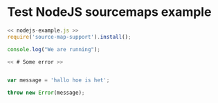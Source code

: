 # Test NodeJS sourcemaps example


```js \
<< nodejs-example.js >>
require('source-map-support').install();

console.log("We are running");

<< # Some error >>
```


```js << # Some error >>

var message = 'hallo hoe is het';

throw new Error(message);

```


